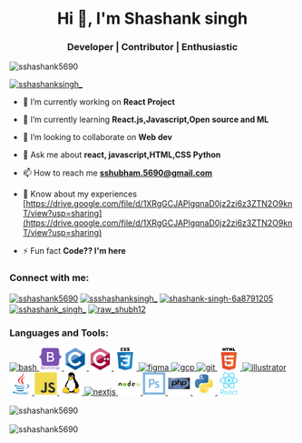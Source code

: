 <h1 align="center">Hi 👋, I'm Shashank singh</h1>
<h3 align="center">Developer | Contributor | Enthusiastic</h3>

<p align="left"> <img src="https://komarev.com/ghpvc/?username=sshashank5690&label=Profile%20views&color=0e75b6&style=flat" alt="sshashank5690" /> </p>

<p align="left"> <a href="https://twitter.com/ssshashanksingh_" target="blank"><img src="https://img.shields.io/twitter/follow/ssshashanksingh_?logo=twitter&style=for-the-badge" alt="sshashanksingh_" /></a> </p>

- 🔭 I’m currently working on **React Project**

- 🌱 I’m currently learning **React.js,Javascript,Open source and ML**

- 👯 I’m looking to collaborate on **Web dev**

- 💬 Ask me about **react, javascript,HTML,CSS Python**

- 📫 How to reach me **sshubham.5690@gmail.com**

- 📄 Know about my experiences [https://drive.google.com/file/d/1XRgGCJAPlgqnaD0jz2zi6z3ZTN2O9knT/view?usp=sharing](https://drive.google.com/file/d/1XRgGCJAPlgqnaD0jz2zi6z3ZTN2O9knT/view?usp=sharing)

- ⚡ Fun fact **Code?? I'm here**

<h3 align="left">Connect with me:</h3>
<p align="left">
<a href="https://dev.to/sshashank5690" target="blank"><img align="center" src="https://raw.githubusercontent.com/rahuldkjain/github-profile-readme-generator/master/src/images/icons/Social/devto.svg" alt="sshashank5690" height="30" width="40" /></a>
<a href="https://twitter.com/ssshashanksingh_" target="blank"><img align="center" src="https://raw.githubusercontent.com/rahuldkjain/github-profile-readme-generator/master/src/images/icons/Social/twitter.svg" alt="ssshashanksingh_" height="30" width="40" /></a>
<a href="https://linkedin.com/in/shashank-singh-6a8791205" target="blank"><img align="center" src="https://raw.githubusercontent.com/rahuldkjain/github-profile-readme-generator/master/src/images/icons/Social/linked-in-alt.svg" alt="shashank-singh-6a8791205" height="30" width="40" /></a>
<a href="https://instagram.com/sshashank_singh_" target="blank"><img align="center" src="https://raw.githubusercontent.com/rahuldkjain/github-profile-readme-generator/master/src/images/icons/Social/instagram.svg" alt="sshashank_singh_" height="30" width="40" /></a>
<a href="https://www.codechef.com/users/raw_shubh12" target="blank"><img align="center" src="https://cdn.jsdelivr.net/npm/simple-icons@3.1.0/icons/codechef.svg" alt="raw_shubh12" height="30" width="40" /></a>
</p>

<h3 align="left">Languages and Tools:</h3>
<p align="left"> <a href="https://www.gnu.org/software/bash/" target="_blank" rel="noreferrer"> <img src="https://www.vectorlogo.zone/logos/gnu_bash/gnu_bash-icon.svg" alt="bash" width="40" height="40"/> </a> <a href="https://getbootstrap.com" target="_blank" rel="noreferrer"> <img src="https://raw.githubusercontent.com/devicons/devicon/master/icons/bootstrap/bootstrap-plain-wordmark.svg" alt="bootstrap" width="40" height="40"/> </a> <a href="https://www.cprogramming.com/" target="_blank" rel="noreferrer"> <img src="https://raw.githubusercontent.com/devicons/devicon/master/icons/c/c-original.svg" alt="c" width="40" height="40"/> </a> <a href="https://www.w3schools.com/cpp/" target="_blank" rel="noreferrer"> <img src="https://raw.githubusercontent.com/devicons/devicon/master/icons/cplusplus/cplusplus-original.svg" alt="cplusplus" width="40" height="40"/> </a> <a href="https://www.w3schools.com/css/" target="_blank" rel="noreferrer"> <img src="https://raw.githubusercontent.com/devicons/devicon/master/icons/css3/css3-original-wordmark.svg" alt="css3" width="40" height="40"/> </a> <a href="https://www.figma.com/" target="_blank" rel="noreferrer"> <img src="https://www.vectorlogo.zone/logos/figma/figma-icon.svg" alt="figma" width="40" height="40"/> </a> <a href="https://cloud.google.com" target="_blank" rel="noreferrer"> <img src="https://www.vectorlogo.zone/logos/google_cloud/google_cloud-icon.svg" alt="gcp" width="40" height="40"/> </a> <a href="https://git-scm.com/" target="_blank" rel="noreferrer"> <img src="https://www.vectorlogo.zone/logos/git-scm/git-scm-icon.svg" alt="git" width="40" height="40"/> </a> <a href="https://www.w3.org/html/" target="_blank" rel="noreferrer"> <img src="https://raw.githubusercontent.com/devicons/devicon/master/icons/html5/html5-original-wordmark.svg" alt="html5" width="40" height="40"/> </a> <a href="https://www.adobe.com/in/products/illustrator.html" target="_blank" rel="noreferrer"> <img src="https://www.vectorlogo.zone/logos/adobe_illustrator/adobe_illustrator-icon.svg" alt="illustrator" width="40" height="40"/> </a> <a href="https://www.java.com" target="_blank" rel="noreferrer"> <img src="https://raw.githubusercontent.com/devicons/devicon/master/icons/java/java-original.svg" alt="java" width="40" height="40"/> </a> <a href="https://developer.mozilla.org/en-US/docs/Web/JavaScript" target="_blank" rel="noreferrer"> <img src="https://raw.githubusercontent.com/devicons/devicon/master/icons/javascript/javascript-original.svg" alt="javascript" width="40" height="40"/> </a> <a href="https://www.linux.org/" target="_blank" rel="noreferrer"> <img src="https://raw.githubusercontent.com/devicons/devicon/master/icons/linux/linux-original.svg" alt="linux" width="40" height="40"/> </a> <a href="https://nextjs.org/" target="_blank" rel="noreferrer"> <img src="https://cdn.worldvectorlogo.com/logos/nextjs-2.svg" alt="nextjs" width="40" height="40"/> </a> <a href="https://nodejs.org" target="_blank" rel="noreferrer"> <img src="https://raw.githubusercontent.com/devicons/devicon/master/icons/nodejs/nodejs-original-wordmark.svg" alt="nodejs" width="40" height="40"/> </a> <a href="https://www.photoshop.com/en" target="_blank" rel="noreferrer"> <img src="https://raw.githubusercontent.com/devicons/devicon/master/icons/photoshop/photoshop-line.svg" alt="photoshop" width="40" height="40"/> </a> <a href="https://www.php.net" target="_blank" rel="noreferrer"> <img src="https://raw.githubusercontent.com/devicons/devicon/master/icons/php/php-original.svg" alt="php" width="40" height="40"/> </a> <a href="https://www.python.org" target="_blank" rel="noreferrer"> <img src="https://raw.githubusercontent.com/devicons/devicon/master/icons/python/python-original.svg" alt="python" width="40" height="40"/> </a> <a href="https://reactjs.org/" target="_blank" rel="noreferrer"> <img src="https://raw.githubusercontent.com/devicons/devicon/master/icons/react/react-original-wordmark.svg" alt="react" width="40" height="40"/> </a> </p>

<p><img align="center" src="https://github-readme-stats.vercel.app/api/top-langs?username=sshashank5690&show_icons=true&theme=dark&locale=en&layout=compact" alt="sshashank5690" /></p>

<p><img align="center" src="https://github-readme-streak-stats.herokuapp.com/?user=sshashank5690&" alt="sshashank5690" /></p>

